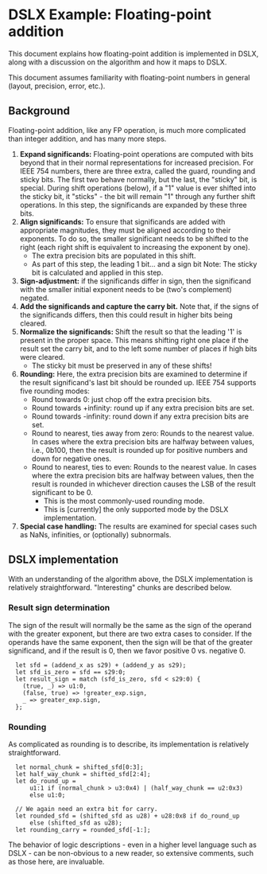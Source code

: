# DSLX Example: Floating-point addition

This document explains how floating-point addition is implemented in DSLX, along
with a discussion on the algorithm and how it maps to DSLX.

This document assumes familiarity with floating-point numbers in general
(layout, precision, error, etc.).

## Background

Floating-point addition, like any FP operation, is much more complicated than
integer addition, and has many more steps.

1.  **Expand significands:** Floating-point operations are computed with bits beyond
    that in their normal representations for increased precision. For IEEE 754
    numbers, there are three extra, called the guard, rounding and sticky bits.
    The first two behave normally, but the last, the "sticky" bit, is special.
    During shift operations (below), if a "1" value is ever shifted into the
    sticky bit, it "sticks" - the bit will remain "1" through any further shift
    operations. In this step, the significands are expanded by these three bits.
1.  **Align significands:** To ensure that significands are added with appropriate
    magnitudes, they must be aligned according to their exponents. To do so, the
    smaller significant needs to be shifted to the right (each right shift is
    equivalent to increasing the exponent by one).
    -   The extra precision bits are populated in this shift.
    -   As part of this step, the leading 1 bit... and a sign bit Note: The
        sticky bit is calculated and applied in this step.
1.  **Sign-adjustment:** if the significands differ in sign, then the significand
    with the smaller initial exponent needs to be (two's complement) negated.
1.  **Add the significands and capture the carry bit.** Note that, if the signs of
    the significands differs, then this could result in higher bits being
    cleared.
1.  **Normalize the significands:** Shift the result so that the leading '1' is
    present in the proper space. This means shifting right one place if the
    result set the carry bit, and to the left some number of places if high bits
    were cleared.
    -   The sticky bit must be preserved in any of these shifts!
1.  **Rounding:** Here, the extra precision bits are examined to determine if the
    result significand's last bit should be rounded up. IEEE 754 supports five
    rounding modes:
    -   Round towards 0: just chop off the extra precision bits.
    -   Round towards +infinity: round up if any extra precision bits are set.
    -   Round towards -infinity: round down if any extra precision bits are set.
    -   Round to nearest, ties away from zero: Rounds to the nearest value. In
        cases where the extra precision bits are halfway between values, i.e.,
        0b100, then the result is rounded up for positive numbers and down for
        negative ones.
    -   Round to nearest, ties to even: Rounds to the nearest value. In cases
        where the extra precision bits are halfway between values, then the
        result is rounded in whichever direction causes the LSB of the result
        significant to be 0.
        -   This is the most commonly-used rounding mode.
        -   This is [currently] the only supported mode by the DSLX
            implementation.
1.  **Special case handling:** The results are examined for special cases such
    as NaNs, infinities, or (optionally) subnormals.

## DSLX implementation

With an understanding of the algorithm above, the DSLX implementation is
relatively straightforward. "Interesting" chunks are described below.

### Result sign determination

The sign of the result will normally be the same as the sign of the operand with
the greater exponent, but there are two extra cases to consider. If the operands
have the same exponent, then the sign will be that of the greater significand,
and if the result is 0, then we favor positive 0 vs. negative 0.

```dslx-snippet
  let sfd = (addend_x as s29) + (addend_y as s29);
  let sfd_is_zero = sfd == s29:0;
  let result_sign = match (sfd_is_zero, sfd < s29:0) {
    (true, _) => u1:0,
    (false, true) => !greater_exp.sign,
    _ => greater_exp.sign,
  };
```

### Rounding

As complicated as rounding is to describe, its implementation is relatively
straightforward.

```dslx-snippet
  let normal_chunk = shifted_sfd[0:3];
  let half_way_chunk = shifted_sfd[2:4];
  let do_round_up =
      u1:1 if (normal_chunk > u3:0x4) | (half_way_chunk == u2:0x3)
      else u1:0;

  // We again need an extra bit for carry.
  let rounded_sfd = (shifted_sfd as u28) + u28:0x8 if do_round_up
      else (shifted_sfd as u28);
  let rounding_carry = rounded_sfd[-1:];
```

The behavior of logic descriptions - even in a higher level language such as
DSLX - can be non-obvious to a new reader, so extensive comments, such as those
here, are invaluable.
